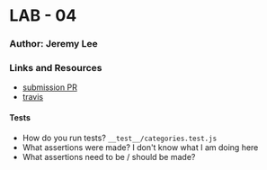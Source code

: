 # LAB - 04

### Author: Jeremy Lee

### Links and Resources
* [submission PR](https://github.com/jeremy-401-advanced-javascript/Lab04/pull/2)
* [travis](http://xyz.com)
  
#### Tests
* How do you run tests?
`__test__/categories.test.js`
* What assertions were made?
I don't know what I am doing here
* What assertions need to be / should be made?


